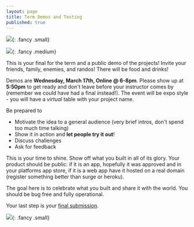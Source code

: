 ```yaml
---
layout: page
title: Term Demos and Testing
published: true
---
```



![](img/endofterm.gif){: .fancy .small}

![](img/Technigala-20S.jpg){: .fancy .medium}

This is your final for the term and a public demo of the projects! Invite your friends, family, enemies, and randos!  There will be food and drinks!

Demos are **Wednesday, March 17th, Online @ 6-8pm**. Please show up at **5:50pm** to get ready and don't leave before your instructor comes by (remember we could have had a final instead!).  The event will be expo style - you will have a *virtual* table with your project name. 

<!-- Come early to clean up your screens and set things up. -->

Be prepared to
* Motivate the idea to a general audience (very brief intros, don't spend too much time talking)
* Show it in action and __let people try it out__!
* Discuss challenges
* Ask for feedback

<!-- ## For 98.02: Your Final DEMO! -->

This is your time to shine.  Show off what you built in all of its glory.  Your product should be public: if it is an app, hopefully it was approved and in your platforms app store, if it is a web app have it hosted on a real domain (register something better than surge or heroku). 

<!-- If you have time, print out some business cards at Gnomon if you want to get users onto your platform. -->

The goal here is to celebrate what you built and share it with the world.  You should be bug free and fully operational.

Your last step is your [final submission](t2-summary.md).

<!-- ## For 98.01: Focus on MPV and TESTING

Demos should be MVP - showcase features that are essential for your project and focus on getting those working. IE, what is the core thing that your project does — you don't need any extra stuff like settings, edge cases, unnecessary fields, etc —  but you do need the main idea to come across and be testable.  If you need help prioritizing, slack me!

Your product needs to be usable by the public.  If it is an app get it on testflight for ios, or unlisted on google play store so people can try it, if a website get it deployed on a public domain. Have some devices on hand so people can demo that way also.

You'll want to be able to observe and keep notes on how people use what you've built - have a form with some questions.  Don't ask general questions like "would you use this?". Ask more specific questions that you want resolved.  Do you prefer a slider or a dropdown?  How would you use this product?  You’ll use this feedback to start the next term so this is important.  Don't forget to collect data.  Also keep good observational notes that are more than,  "it seemed people liked it", and more like, "30% of users attempted clicking button 3 when it wasn't enabled".  Be creepy, watch people interact with your product.

Grades for this term will be "ONGOING" in banner.

To Turn In for 98.01:
* fill out team form
* submit short short super short what went well / what didn't
* summarize your user testing and feedback on a new wiki page on your repo `user testing 18w`- record as much as you can remember. -->


![](http://i.giphy.com/p9O75RBS946He.gif){: .fancy .small}
